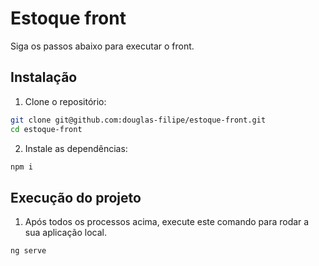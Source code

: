 # Estoque front

Siga os passos abaixo para executar o front.

## Instalação

1. Clone o repositório:

```bash
git clone git@github.com:douglas-filipe/estoque-front.git
cd estoque-front
```

2. Instale as dependências:

```bash
npm i
```

## Execução do projeto

1. Após todos os processos acima, execute este comando
para rodar a sua aplicação local.

```bash
ng serve
```